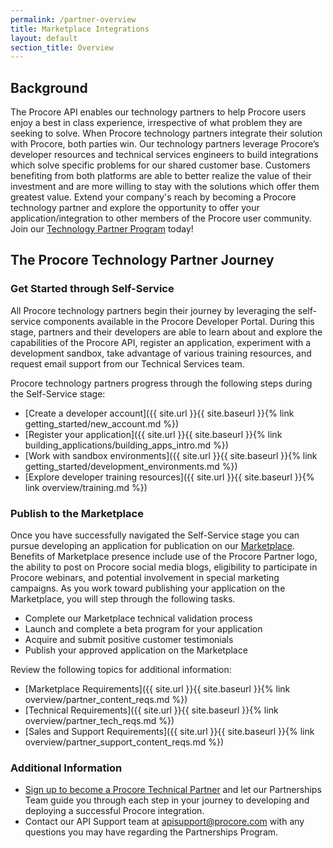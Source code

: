 ```yaml
---
permalink: /partner-overview
title: Marketplace Integrations
layout: default
section_title: Overview
---
```


## Background

The Procore API enables our technology partners to help Procore users enjoy a best in class experience, irrespective of what problem they are seeking to solve.
When Procore technology partners integrate their solution with Procore, both parties win.
Our technology partners leverage Procore’s developer resources and technical services engineers to build integrations which solve specific problems for our shared customer base.
Customers benefiting from both platforms are able to better realize the value of their investment and are more willing to stay with the solutions which offer them greatest value.
Extend your company's reach by becoming a Procore technology partner and explore the opportunity to offer your application/integration to other members of the Procore user community.
Join our [Technology Partner Program](https://developers.procore.com/partner-signup) today!

## The Procore Technology Partner Journey

### Get Started through Self-Service

All Procore technology partners begin their journey by leveraging the self-service components available in the Procore Developer Portal.
During this stage, partners and their developers are able to learn about and explore the capabilities of the Procore API, register an application, experiment with a development sandbox, take advantage of various training resources, and request email support from our Technical Services team.

Procore technology partners progress through the following steps during the Self-Service stage:

- [Create a developer account]({{ site.url }}{{ site.baseurl }}{% link getting_started/new_account.md %})
- [Register your application]({{ site.url }}{{ site.baseurl }}{% link building_applications/building_apps_intro.md %})
- [Work with sandbox environments]({{ site.url }}{{ site.baseurl }}{% link getting_started/development_environments.md %})
- [Explore developer training resources]({{ site.url }}{{ site.baseurl }}{% link overview/training.md %})

### Publish to the Marketplace

Once you have successfully navigated the Self-Service stage you can pursue developing an application for publication on our [Marketplace](https://marketplace.procore.com/).
Benefits of Marketplace presence include use of the Procore Partner logo, the ability to post on Procore social media blogs, eligibility to participate in Procore webinars, and potential involvement in special marketing campaigns.
As you work toward publishing your application on the Marketplace, you will step through the following tasks.

- Complete our Marketplace technical validation process
- Launch and complete a beta program for your application
- Acquire and submit positive customer testimonials
- Publish your approved application on the Marketplace

Review the following topics for additional information:

- [Marketplace Requirements]({{ site.url }}{{ site.baseurl }}{% link overview/partner_content_reqs.md %})
- [Technical Requirements]({{ site.url }}{{ site.baseurl }}{% link overview/partner_tech_reqs.md %})
- [Sales and Support Requirements]({{ site.url }}{{ site.baseurl }}{% link overview/partner_support_content_reqs.md %})

### Additional Information

- [Sign up to become a Procore Technical Partner](https://developers.procore.com/partner-signup) and let our Partnerships Team guide you through each step in your journey to developing and deploying a successful Procore integration.
- Contact our API Support team at <apisupport@procore.com> with any questions you may have regarding the Partnerships Program.
